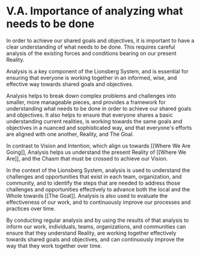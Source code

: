 # V.A. Importance of analyzing what needs to be done

In order to achieve our shared goals and objectives, it is important to have a clear understanding of what needs to be done. This requires careful analysis of the existing forces and conditions bearing on our present Reality. 

Analysis is a key component of the Lionsberg System, and is essential for ensuring that everyone is working together in an informed, wise, and effective way towards shared goals and objectives.

Analysis helps to break down complex problems and challenges into smaller, more manageable pieces, and provides a framework for understanding what needs to be done in order to achieve our shared goals and objectives. It also helps to ensure that everyone shares a basic understanding current realities, is working towards the same goals and objectives in a nuanced and sophisticated way, and that everyone's efforts are aligned with one another, Reality, and The Goal. 

In contrast to Vision and Intention, which align us towards [[Where We Are Going]], Analysis helps us understand the present Reality of [[Where We Are]], and the Chasm that must be crossed to achieve our Vision. 

In the context of the Lionsberg System, analysis is used to understand the challenges and opportunities that exist in each team, organization, and community, and to identify the steps that are needed to address those challenges and opportunities effectively to advance both the local and the Whole towards [[The Goal]]. Analysis is also used to evaluate the effectiveness of our work, and to continuously improve our processes and practices over time.

By conducting regular analysis and by using the results of that analysis to inform our work, individuals, teams, organizations, and communities can ensure that they understand Reality, are working together effectively towards shared goals and objectives, and can continuously improve the way that they work together over time.